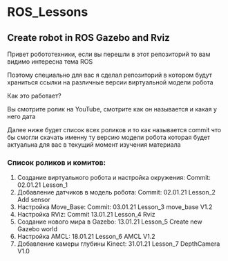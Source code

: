 # ROS_Lessons
## Create robot in ROS Gazebo and Rviz
Привет робототехники, если вы перешли в этот репозиторий то вам видимо интересна тема ROS 

Поэтому специально для вас я сделал репозиторий в котором будут храниться ссылки на различные версии виртуальной модели робота 

Как это работает? 

Вы смотрите ролик на YouTube, смотрите как он называется и какая у него дата 

Далее ниже будет список всех роликов и то как называется commit что бы смогли скачать именну ту версию модели робота которая будет актуальна для вас в текущий момент изучения материала 

### Список роликов и комитов:
1. Создание виртуального робота и настройка окружения: Commit: 02.01.21 Lesson_1
2. Добавление датчиков в модель робота: Commit: 02.01.21 Lesson_2 Add sensor
3. Настройка Move_Base: Commit: 03.01.21 Lesson_3 move_base V1.2
4. Настройка RViz: Commit 13.01.21 Lesson_4 Rviz
5. Создание нового мира в Gazebo: 13.01.21 Lesson_5 Create new Gazebo world
6. Настройка AMCL: 18.01.21 Lesson_6 AMCL V1.2
7. Добавление камеры глубины Kinect: 31.01.21 Lesson_7 DepthCamera V1.0

